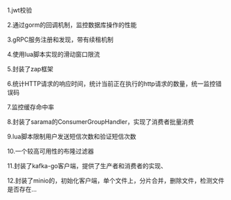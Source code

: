 1.jwt校验 

2.通过gorm的回调机制，监控数据库操作的性能

3.gRPC服务注册和发现，带有续租机制

4.使用lua脚本实现的滑动窗口限流

5.封装了zap框架

6.统计HTTP请求的响应时间，统计当前正在执行的http请求的数量，统一监控错误码

7.监控缓存命中率

8.封装了sarama的ConsumerGroupHandler，实现了消费者批量消费

9.lua脚本限制用户发送短信次数和验证短信次数

10.一个较高可用性的布隆过滤器

11.封装了kafka-go客户端，提供了生产者和消费者的实现、

12.封装了minio的，初始化客户端，单个文件上，分片合并，删除文件，检测文件是否存在...
